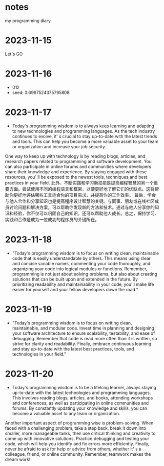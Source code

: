# notes
my programming diary
# 2023-11-15
Let's GO

# 2023-11-16
- 012
- seed: 0.6997524375795808

# 2023-11-17
- Today's programming wisdom is to always keep learning and adapting to new technologies and programming languages. As the tech industry continues to evolve, it' s crucial to stay up-to-date with the latest trends and tools. This can help you become a more valuable asset to your team or organization and increase your job security.

One way to keep up with technology is by reading blogs, articles, and research papers related to programming and software development. You can also participate in online forums and communities where developers share their knowledge and experience. By staying engaged with these resources, you' ll be exposed to the newest tools, techniques,and best practices in your field. 
 此外，不断实践和学习新技能是提高编程智慧的另一个重要方面。尝试使用不同的编程语言和框架，以便更好地了解它们的优缺点。这将帮助你更好地评估哪些工具适合你的项目需求，并提高你的工作效率。
 最后，学会与他人合作和分享知识也是提高程序设计智慧的关键。与同事、朋友或在线社区成员讨论问题和解决方案，可以帮助你发现新的方法和技术。通过与他人分享你的知识和经验，你不仅可以巩固自己的知识，还可以帮助他人成长。总之，保持学习、实践和合作是成为一位成功的程序员的关键所在。

# 2023-11-18
- "Today's programming wisdom is to focus on writing clean, maintainable code that is easily understandable by others. This means using clear and concise variable names, commenting your code thoroughly, and organizing your code into logical modules or functions. Remember, programming is not just about solving problems, but also about creating solutions that can be built upon and extended in the future. By prioritizing readability and maintainability in your code, you'll make life easier for yourself and your fellow developers down the road."

# 2023-11-19
- "Today's programming wisdom is to focus on writing clean, maintainable, and modular code. Invest time in planning and designing your software architecture to ensure scalability, testability, and ease of debugging. Remember that code is read more often than it is written, so strive for clarity and readability. Finally, embrace continuous learning and stay up-to-date with the latest best practices, tools, and technologies in your field."

# 2023-11-20
- Today's programming wisdom is to be a lifelong learner, always staying up-to-date with the latest technologies and programming languages. This involves reading blogs, articles, and books, attending workshops and conferences, as well as participating in online communities and forums. By constantly updating your knowledge and skills, you can become a valuable asset to any team or organization.

Another important aspect of programming wise is problem-solving. When faced with a challenging problem, take a step back, break it down into smaller, more manageable tasks, then use critical thinking and creativity to come up with innovative solutions. Practice debugging and testing your code, which will help you identify and fix errors more efficiently. Finally, never be afraid to ask for help or advice from others, whether it' s a colleague, friend, or online community. Remember, teamwork makes the dream work!
